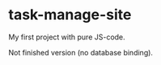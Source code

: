 # task-manage-site
My first project with pure JS-code.

Not finished version (no database binding).
